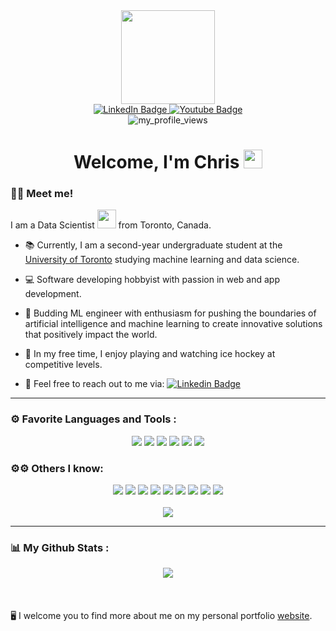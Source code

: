 <div id="header" align="center">
  <img src="https://media.giphy.com/media/06vbLCWUQcDKGFVjPt/giphy.gif" width="150"/>
  <div id="badges">
  <a href="https://www.linkedin.com/in/chris-yan-97820a228/" target="_blank">
    <img src="https://img.shields.io/badge/LinkedIn-blue?style=for-the-badge&logo=linkedin&logoColor=white" alt="LinkedIn Badge"/>
  </a>
  <a href="https://www.instagram.com/chris.yan_/" target="_blank">
    <img src="https://img.shields.io/badge/Instagram-E4405F?style=for-the-badge&logo=instagram&logoColor=white" alt="Youtube Badge"/>
  </a>
</div>

<img src="https://komarev.com/ghpvc/?username=chrisyan04&style=flat-square&color=blue" alt="my_profile_views"/>
</div>

<h1 align="center">
  Welcome, I'm Chris
  <img src="https://media.giphy.com/media/hvRJCLFzcasrR4ia7z/giphy.gif" width="30px"/>
</h1>

### :man_technologist: Meet me!
I am a Data Scientist <img src="https://media.giphy.com/media/WUlplcMpOCEmTGBtBW/giphy.gif" width="30"> from Toronto, Canada.
- 📚 Currently, I am a second-year undergraduate student at the <a href="https://www.utoronto.ca/" target="_blank">University of Toronto</a> studying machine learning and data science.

- 💻 Software developing hobbyist with passion in web and app development.

- 🧠 Budding ML engineer with enthusiasm for pushing the boundaries of artificial intelligence and machine learning to create innovative solutions that positively impact the world.

- 🏒 In my free time, I enjoy playing and watching ice hockey at competitive levels.

- 📨 Feel free to reach out to me via: <a href="https://www.linkedin.com/in/chris-yan-97820a228/">![Linkedin Badge](https://img.shields.io/badge/-Chris_Yan-blue?style=flat&logo=Linkedin&logoColor=white)</a>
---

### ⚙️ Favorite Languages and Tools :
<div id="languages" align="center">
<a href="https://www.python.org/"><img src="https://img.shields.io/badge/Python-FFD43B?style=for-the-badge&logo=python&logoColor=blue" /></a> <a href="https://www.javascript.com/"><img src="https://img.shields.io/badge/JavaScript-323330?style=for-the-badge&logo=javascript&logoColor=F7DF1E" /></a> <img src="https://img.shields.io/badge/React-20232A?style=for-the-badge&logo=react&logoColor=61DAFB" /> <img src="https://img.shields.io/badge/java-%23ED8B00.svg?style=for-the-badge&logo=openjdk&logoColor=white" /> <img src="https://img.shields.io/badge/jira-%230A0FFF.svg?style=for-the-badge&logo=jira&logoColor=white" /> <img src="https://img.shields.io/badge/firebase-ffca28?style=for-the-badge&logo=firebase&logoColor=black" />
</div>

### ⚙⚙ Others I know:
<div id="languages" align="center">
<img src="https://img.shields.io/badge/R-276DC3?style=for-the-badge&logo=r&logoColor=white" /> <img src="https://img.shields.io/badge/C-00599C?style=for-the-badge&logo=c&logoColor=white" /> <img src="https://img.shields.io/badge/HTML5-E34F26?style=for-the-badge&logo=html5&logoColor=white" /> <img src="https://img.shields.io/badge/Tailwind_CSS-38B2AC?style=for-the-badge&logo=tailwind-css&logoColor=white" /> <img src="https://img.shields.io/badge/CSS3-1572B6?style=for-the-badge&logo=css3&logoColor=white" /> <img src="https://img.shields.io/badge/Flask-000000?style=for-the-badge&logo=flask&logoColor=white" /> <img src="https://img.shields.io/badge/GIT-E44C30?style=for-the-badge&logo=git&logoColor=white" /> <img src="https://img.shields.io/badge/SQLite-07405E?style=for-the-badge&logo=sqlite&logoColor=white" /> <img src="https://img.shields.io/badge/Android%20Studio-3DDC84.svg?style=for-the-badge&logo=android-studio&logoColor=white" />
  <br>
  <br>
<img src="https://github-readme-stats.vercel.app/api/top-langs/?username=chrisyan04&exclude_repo=House-Pricing-Predictor,UTSC-Korean-Eats,UTSC-Tools-Academia,StoryTime,UTSC-Notes,IAI-Research-Assistant&hide=purebasic,html&include_forks=false&layout=compact&theme=vision-friendly-dark&langs_count=8" />
</div>

---

### 📊 My Github Stats :
<div id="stats" align="center">
  <img src="http://github-readme-streak-stats.herokuapp.com?user=chrisyan04&theme=tokyonight-duo&border_radius=5&date_format=M%20j%5B%2C%20Y%5D" />
</div>
<br>
<br>
<br>
🖥️ I welcome you to find more about me on my personal portfolio <a href="https://chrisyan04.github.io/MeetMe/">website</a>.
